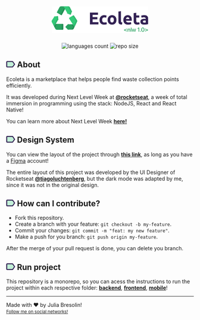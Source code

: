 <h1 align="center">
    <img alt="ecoleta-header" title="ecoleta" src=".docs/logo.png" width="260px" />
</h1>

<p align="center">
 <img alt="languages count" src="https://img.shields.io/github/languages/count/jbresolinn/nlw-ecoleta?color=34CB79"/>
  <img alt="repo size" src="https://img.shields.io/github/repo-size/jbresolinn/nlw-ecoleta?color=34CB79">
</p>

## <img src=".docs/label.svg" width="24px"> About

Ecoleta is a marketplace that helps people find waste collection points efficiently. 

It was developed during Next Level Week at <b><a href="https://github.com/Rocketseat">@rocketseat</a></b>, a week of total immersion in programming using the stack: NodeJS, React and React Native!

You can learn more about Next Level Week <b><a href="https://nextlevelweek.com/">here!</a></b>

## <img src=".docs/label.svg" width="24px"> Design System

You can view the layout of the project through <b><a href="https://www.figma.com/file/mYXr7gWbTx9Tojo6G46Qfy/Ecoleta-Booster?node-id=0%3A1">this link</a></b>, as long as you have a <a href="https://figma.com">Figma</a> account!

The entire layout of this project was developed by the UI Designer of Rocketseat <b><a href="https://instagram.com/tiagoluchtenberg">@tiagoluchtenberg</a></b>, but the dark mode was adapted by me, since it was not in the original design.


## <img src=".docs/label.svg" width="24px"> How can I contribute?

- Fork this repository.
- Create a branch with your feature: `git checkout -b my-feature`.
- Commit your changes: `git commit -m "feat: my new feature"`.
- Make a push for you branch: `git push origin my-feature`.

After the merge of your pull request is done, you can delete you branch.


## <img src=".docs/label.svg" width="24px"> Run project

This repository is a monorepo, so you can acess the instructions to run the project within each respective folder: <b><a href="">backend</a></b>, <b><a href="">frontend</a></b>, <b><a href="">mobile</a></b>!

---

Made with ❤ by Julia Bresolin! <br>
<small>[Follow me on social networks!](https://linktr.ee/juliabresolin)</small>